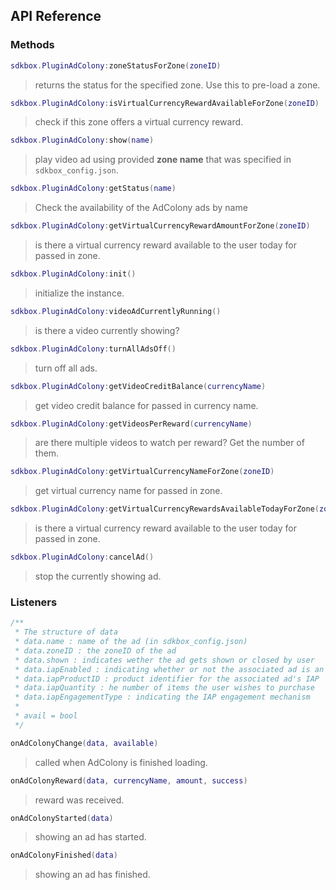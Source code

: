 ## API Reference

### Methods
```lua
sdkbox.PluginAdColony:zoneStatusForZone(zoneID)
```
> returns the status for the specified zone. Use this to pre-load a zone.

```lua
sdkbox.PluginAdColony:isVirtualCurrencyRewardAvailableForZone(zoneID)
```
> check if this zone offers a virtual currency reward.

```lua
sdkbox.PluginAdColony:show(name)
```
> play video ad using provided __zone name__ that was specified in `sdkbox_config.json`.

```lua
sdkbox.PluginAdColony:getStatus(name)
```
> Check the availability of the AdColony ads by name

```lua
sdkbox.PluginAdColony:getVirtualCurrencyRewardAmountForZone(zoneID)
```
> is there a virtual currency reward available to the user today for passed in
zone.

```lua
sdkbox.PluginAdColony:init()
```
> initialize the instance.

```lua
sdkbox.PluginAdColony:videoAdCurrentlyRunning()
```
> is there a video currently showing?

```lua
sdkbox.PluginAdColony:turnAllAdsOff()
```
> turn off all ads.

```lua
sdkbox.PluginAdColony:getVideoCreditBalance(currencyName)
```
> get video credit balance for passed in currency name.

```lua
sdkbox.PluginAdColony:getVideosPerReward(currencyName)
```
> are there multiple videos to watch per reward? Get the number of them.

```lua
sdkbox.PluginAdColony:getVirtualCurrencyNameForZone(zoneID)
```
> get virtual currency name for passed in zone.

```lua
sdkbox.PluginAdColony:getVirtualCurrencyRewardsAvailableTodayForZone(zoneID)
```
> is there a virtual currency reward available to the user today for passed in
zone.

```lua
sdkbox.PluginAdColony:cancelAd()
```
> stop the currently showing ad.

### Listeners
```cpp
/**
 * The structure of data
 * data.name : name of the ad (in sdkbox_config.json)
 * data.zoneID : the zoneID of the ad
 * data.shown : indicates wether the ad gets shown or closed by user
 * data.iapEnabled : indicating whether or not the associated ad is an IAP
 * data.iapProductID : product identifier for the associated ad's IAP
 * data.iapQuantity : he number of items the user wishes to purchase
 * data.iapEngagementType : indicating the IAP engagement mechanism
 *
 * avail = bool
 */
```
```lua
onAdColonyChange(data, available)
```
> called when AdColony is finished loading.

```lua
onAdColonyReward(data, currencyName, amount, success)
```
> reward was received.

```lua
onAdColonyStarted(data)
```
> showing an ad has started.

```lua
onAdColonyFinished(data)
```
> showing an ad has finished.
